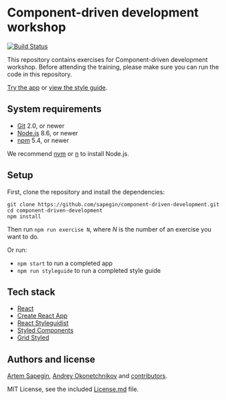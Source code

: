 # Component-driven development workshop

[![Build Status](https://travis-ci.org/sapegin/component-driven-development.svg)](https://travis-ci.org/sapegin/component-driven-development)

This repository contains exercises for Component-driven development workshop. Before attending the training, please make sure you can run the code in this repository.

[Try the app](https://sapegin.github.io/component-driven-development/) or [view the style guide](https://sapegin.github.io/component-driven-development/styleguide/).

## System requirements

* [Git](https://git-scm.com/) 2.0, or newer
* [Node.js](https://nodejs.org/) 8.6, or newer
* [npm](https://www.npmjs.com/) 5.4, or newer

We recommend [nvm](https://github.com/creationix/nvm) or [n](https://github.com/tj/n) to install Node.js.

## Setup

First, clone the repository and install the dependencies:

```
git clone https://github.com/sapegin/component-driven-development.git
cd component-driven-development
npm install
```

Then run `npm run exercise N`, where _N_ is the number of an exercise you want to do.

Or run:

* `npm start` to run a completed app
* `npm run styleguide` to run a completed style guide

## Tech stack

* [React](https://reactjs.org/)
* [Create React App](https://github.com/facebook/create-react-app)
* [React Styleguidist](https://react-styleguidist.js.org/)
* [Styled Components](https://www.styled-components.com/)
* [Grid Styled](https://github.com/jxnblk/grid-styled)

## Authors and license

[Artem Sapegin](http://sapegin.me), [Andrey Okonetchnikov](http://okonet.ru/) and [contributors](https://github.com/sapegin/component-driven-development/graphs/contributors).

MIT License, see the included [License.md](License.md) file.
